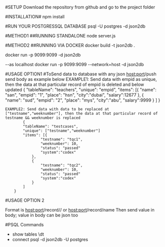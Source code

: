 #SETUP
Download the repository from github and go to the project folder

#INSTALLATION#
npm install

#RUN YOUR POSTGRESSQL DATABASE
psql -U postgres -d json2db

#METHOD1
##RUNNING STANDALONE
node server.js

#METHOD2
##RUNNING VIA DOCKER
docker build -t json2db .

docker run -p 9099:9099 -d json2db

--as localhost 
docker run -p 9099:9099 --network=host -d json2db


#USAGE OPTION1
    #ToSend data to database with any json
    <host:port>/push send body as example below
    EXAMPLE1: Send data with empid as unique, then the data at that particular record of empid is deleted and below updated
            {
        	"tableName": "teachers",
        	"unique": "empid",
        	"items": [{
        			"name": "san",
                    "empid": "1",
        			"place": "hsn",
        			"city":"dubai",
        			"salary":12677
        		},
        		{
        			"name": "sud",
                    "empid": "2",
        			"place": "mys",
        			"city":"abu",
        			"salary":9999
        		}
        	]
        }

    EXAMPLE2: Send data with data to be replaced at ["testname","weeknumber"], then the data at that particular record of testname && weeknumber is replaced
            {
        	"tableName": "testcases",
        	"unique": ["testname","weeknumber"]
        	"items": [{
        			"testname": "tqc1",
                    "weeknumber": 10,
                    "status": "passed"
        			"system":"codex"
        		},
                {
        			"testname": "tqc2",
                    "weeknumber": 10,
                    "status": "passed"
        			"system":"codex"
        		}
        	]
        }
#USAGE OPTION 2

Format is <host:port>/record/<name>/<value> 
or 
<host:port>/record/name 
Then send value in body; value in body can be json too

#PSQL Commands
-  show tables 
\dt
-   connect 
psql -d json2db -U postgres